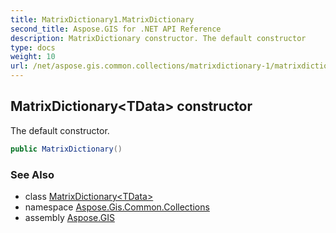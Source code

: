 ```yaml
---
title: MatrixDictionary1.MatrixDictionary
second_title: Aspose.GIS for .NET API Reference
description: MatrixDictionary constructor. The default constructor
type: docs
weight: 10
url: /net/aspose.gis.common.collections/matrixdictionary-1/matrixdictionary/
---
```

## MatrixDictionary&lt;TData&gt; constructor

The default constructor.

```csharp
public MatrixDictionary()
```

### See Also

* class [MatrixDictionary&lt;TData&gt;](../)
* namespace [Aspose.Gis.Common.Collections](../../matrixdictionary-1/)
* assembly [Aspose.GIS](../../../)


